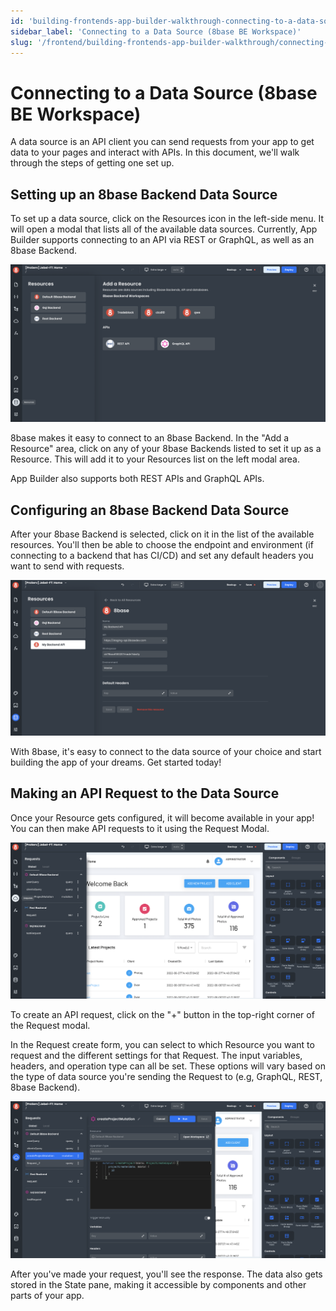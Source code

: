 ```yaml
---
id: 'building-frontends-app-builder-walkthrough-connecting-to-a-data-source-8base-be-workspace'
sidebar_label: 'Connecting to a Data Source (8base BE Workspace)'
slug: '/frontend/building-frontends-app-builder-walkthrough/connecting-to-a-data-source-8base-be-workspace'
---
```


# Connecting to a Data Source (8base BE Workspace)
 
A data source is an API client you can send requests from your app to get data to your pages and interact with APIs. In this document, we'll walk through the steps of getting one set up.

## Setting up an 8base Backend Data Source

To set up a data source, click on the Resources icon in the left-side menu. It will open a modal that lists all of the available data sources. Currently, App Builder supports connecting to an API via REST or GraphQL, as well as an 8base Backend. 

![Resources in App Builder](./_images/ab-resources-1.png)

8base makes it easy to connect to an 8base Backend. In the "Add a Resource" area, click on any of your 8base Backends listed to set it up as a Resource. This will add it to your Resources list on the left modal area.

App Builder also supports both REST APIs and GraphQL APIs.

## Configuring an 8base Backend Data Source

After your 8base Backend is selected, click on it in the list of the available resources. You'll then be able to choose the endpoint and environment (if connecting to a backend that has CI/CD) and set any default headers you want to send with requests.

![Configuring a resource](./_images/ab-resources-configure-1.png)

With 8base, it's easy to connect to the data source of your choice and start building the app of your dreams. Get started today! 

## Making an API Request to the Data Source

Once your Resource gets configured, it will become available in your app! You can then make API requests to it using the Request Modal.

![Request Modal](./_images/ab-resources-requests-1.png)

To create an API request, click on the "+" button in the top-right corner of the Request modal.

In the Request create form, you can select to which Resource you want to request and the different settings for that Request. The input variables, headers, and operation type can all be set. These options will vary based on the type of data source you're sending the Request to (e.g, GraphQL, REST, 8base Backend).

![Making a request in the Request Modal](./_images/ab-resources-request-2.png)

After you've made your request, you'll see the response. The data also gets stored in the State pane, making it accessible by components and other parts of your app.
